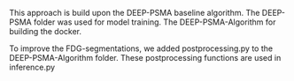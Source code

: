 This approach is build upon the DEEP-PSMA baseline algorithm.
The DEEP-PSMA folder was used for model training. The DEEP-PSMA-Algorithm for building the docker.

To improve the FDG-segmentations, we added postprocessing.py to the DEEP-PSMA-Algorithm folder. These postprocessing functions are used in inference.py

